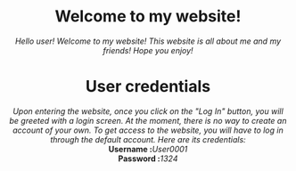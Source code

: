 <header>
  
# Welcome to my website!
_Hello user! Welcome to my website! This website is all about me and my friends! Hope you enjoy!_

# User credentials
_Upon entering the website, once you click on the "Log In" button, you will be greeted with a login screen. At the moment, there is no way to create an account of your own. To get access to the website, you will have to log in through the default account. Here are its credentials:_
<br>
**Username :**_User0001_
<br>
**Password :**_1324_

</header>
